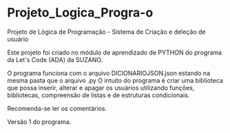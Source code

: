 # Projeto_Logica_Progra-o
Projeto de Lógica de Programação - Sistema de Criação e deleção de usuário

Este projeto foi criado no módulo de aprendizado de PYTHON do programa da Let's Code (ADA) da SUZANO.

O programa funciona com o arquivo DICIONARIOJSON.json estando na mesma pasta que o arquivo .py
O intuito do programa é criar uma biblioteca que possa inserir, alterar e apagar os usuários utilizando funções, bibliotecas, compreensão de listas e de estruturas
condicionais.

Recomenda-se ler os comentários.

Versão 1 do programa.
